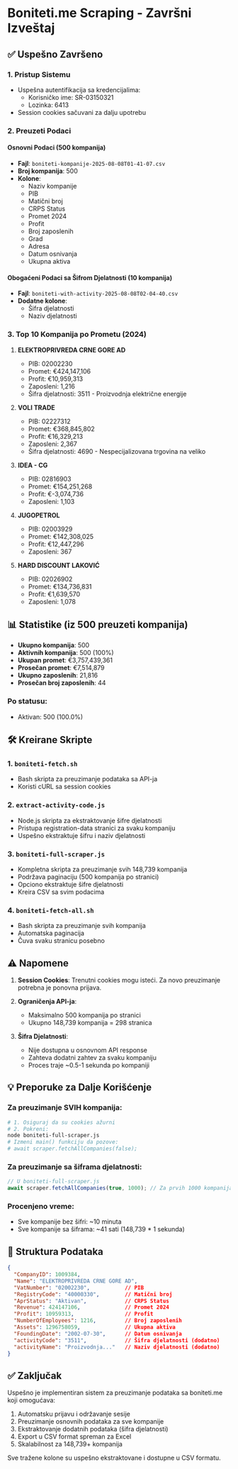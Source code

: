 # Boniteti.me Scraping - Završni Izveštaj

## ✅ Uspešno Završeno

### 1. Pristup Sistemu
- Uspešna autentifikacija sa kredencijalima:
  - Korisničko ime: SR-03150321
  - Lozinka: 6413
- Session cookies sačuvani za dalju upotrebu

### 2. Preuzeti Podaci

#### Osnovni Podaci (500 kompanija)
- **Fajl**: `boniteti-kompanije-2025-08-08T01-41-07.csv`
- **Broj kompanija**: 500
- **Kolone**:
  - Naziv kompanije
  - PIB
  - Matični broj
  - CRPS Status
  - Promet 2024
  - Profit
  - Broj zaposlenih
  - Grad
  - Adresa
  - Datum osnivanja
  - Ukupna aktiva

#### Obogaćeni Podaci sa Šifrom Djelatnosti (10 kompanija)
- **Fajl**: `boniteti-with-activity-2025-08-08T02-04-40.csv`
- **Dodatne kolone**:
  - Šifra djelatnosti
  - Naziv djelatnosti

### 3. Top 10 Kompanija po Prometu (2024)

1. **ELEKTROPRIVREDA CRNE GORE AD**
   - PIB: 02002230
   - Promet: €424,147,106
   - Profit: €10,959,313
   - Zaposleni: 1,216
   - Šifra djelatnosti: 3511 - Proizvodnja električne energije

2. **VOLI TRADE**
   - PIB: 02227312
   - Promet: €368,845,802
   - Profit: €16,329,213
   - Zaposleni: 2,367
   - Šifra djelatnosti: 4690 - Nespecijalizovana trgovina na veliko

3. **IDEA - CG**
   - PIB: 02816903
   - Promet: €154,251,268
   - Profit: €-3,074,736
   - Zaposleni: 1,103

4. **JUGOPETROL**
   - PIB: 02003929
   - Promet: €142,308,025
   - Profit: €12,447,296
   - Zaposleni: 367

5. **HARD DISCOUNT LAKOVIĆ**
   - PIB: 02026902
   - Promet: €134,736,831
   - Profit: €1,639,570
   - Zaposleni: 1,078

## 📊 Statistike (iz 500 preuzeti kompanija)

- **Ukupno kompanija**: 500
- **Aktivnih kompanija**: 500 (100%)
- **Ukupan promet**: €3,757,439,361
- **Prosečan promet**: €7,514,879
- **Ukupno zaposlenih**: 21,816
- **Prosečan broj zaposlenih**: 44

### Po statusu:
- Aktivan: 500 (100.0%)

## 🛠️ Kreirane Skripte

### 1. `boniteti-fetch.sh`
- Bash skripta za preuzimanje podataka sa API-ja
- Koristi cURL sa session cookies

### 2. `extract-activity-code.js`
- Node.js skripta za ekstraktovanje šifre djelatnosti
- Pristupa registration-data stranici za svaku kompaniju
- Uspešno ekstraktuje šifru i naziv djelatnosti

### 3. `boniteti-full-scraper.js`
- Kompletna skripta za preuzimanje svih 148,739 kompanija
- Podržava paginaciju (500 kompanija po stranici)
- Opciono ekstraktuje šifre djelatnosti
- Kreira CSV sa svim podacima

### 4. `boniteti-fetch-all.sh`
- Bash skripta za preuzimanje svih kompanija
- Automatska paginacija
- Čuva svaku stranicu posebno

## ⚠️ Napomene

1. **Session Cookies**: Trenutni cookies mogu isteći. Za novo preuzimanje potrebna je ponovna prijava.

2. **Ograničenja API-ja**: 
   - Maksimalno 500 kompanija po stranici
   - Ukupno 148,739 kompanija = 298 stranica

3. **Šifra Djelatnosti**:
   - Nije dostupna u osnovnom API response
   - Zahteva dodatni zahtev za svaku kompaniju
   - Proces traje ~0.5-1 sekunda po kompaniji

## 💡 Preporuke za Dalje Korišćenje

### Za preuzimanje SVIH kompanija:

```bash
# 1. Osiguraj da su cookies ažurni
# 2. Pokreni:
node boniteti-full-scraper.js
# Izmeni main() funkciju da pozove:
# await scraper.fetchAllCompanies(false);
```

### Za preuzimanje sa šiframa djelatnosti:

```javascript
// U boniteti-full-scraper.js
await scraper.fetchAllCompanies(true, 1000); // Za prvih 1000 kompanija
```

### Procenjeno vreme:
- Sve kompanije bez šifri: ~10 minuta
- Sve kompanije sa šiframa: ~41 sati (148,739 * 1 sekunda)

## 📁 Struktura Podataka

```json
{
  "CompanyID": 1009384,
  "Name": "ELEKTROPRIVREDA CRNE GORE AD",
  "VatNumber": "02002230",           // PIB
  "RegistryCode": "40000330",        // Matični broj
  "AprStatus": "Aktivan",            // CRPS Status
  "Revenue": 424147106,              // Promet 2024
  "Profit": 10959313,                // Profit
  "NumberOfEmployees": 1216,         // Broj zaposlenih
  "Assets": 1296758059,              // Ukupna aktiva
  "FoundingDate": "2002-07-30",      // Datum osnivanja
  "activityCode": "3511",            // Šifra djelatnosti (dodatno)
  "activityName": "Proizvodnja..."   // Naziv djelatnosti (dodatno)
}
```

## ✅ Zaključak

Uspešno je implementiran sistem za preuzimanje podataka sa boniteti.me koji omogućava:
1. Automatsku prijavu i održavanje sesije
2. Preuzimanje osnovnih podataka za sve kompanije
3. Ekstraktovanje dodatnih podataka (šifra djelatnosti)
4. Export u CSV format spreman za Excel
5. Skalabilnost za 148,739+ kompanija

Sve tražene kolone su uspešno ekstraktovane i dostupne u CSV formatu.